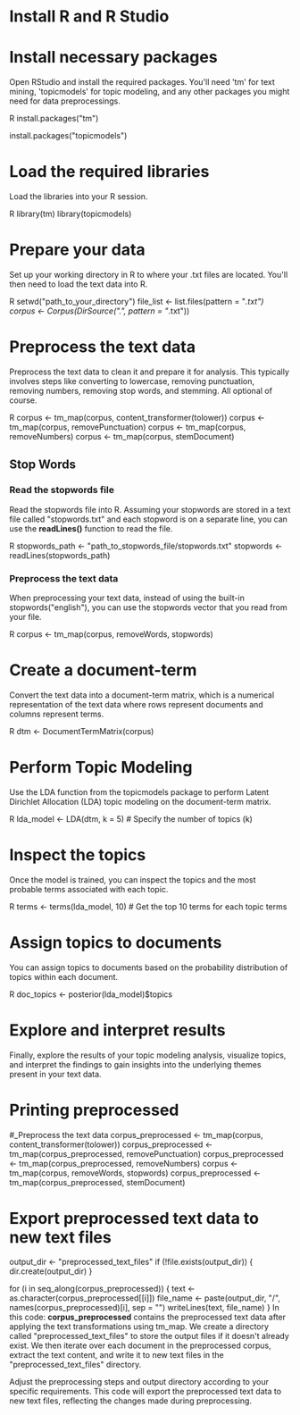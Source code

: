 # Install R and R Studio

# Install necessary packages
Open RStudio and install the required packages. You'll need 'tm' for text mining, 'topicmodels' for topic modeling, and any other packages you might need for data preprocessings. 

R
install.packages("tm")

install.packages("topicmodels")

# Load the required libraries
Load the libraries into your R session. 

R
library(tm)
library(topicmodels)

# Prepare your data
Set up your working directory in R to where your .txt files are located. You'll then need to load the text data into R.

R
setwd("path_to_your_directory")
file_list <- list.files(pattern = "*.txt")
corpus <- Corpus(DirSource(".", pattern = "*.txt"))

# Preprocess the text data 
Preprocess the text data to clean it and prepare it for analysis. This typically involves steps like converting to lowercase, removing punctuation, removing numbers, removing stop words, and stemming. All optional of course. 

R
corpus <- tm_map(corpus, content_transformer(tolower))
corpus <- tm_map(corpus, removePunctuation)
corpus <- tm_map(corpus, removeNumbers)
corpus <- tm_map(corpus, stemDocument)

## Stop Words
### Read the stopwords file
Read the stopwords file into R. Assuming your stopwords are stored in a text file called "stopwords.txt" and each stopword is on a separate line, you can use the **readLines()** function to read the file.

R
stopwords_path <- "path_to_stopwords_file/stopwords.txt"
stopwords <- readLines(stopwords_path)

### Preprocess the text data
When preprocessing your text data, instead of using the built-in stopwords("english"), you can use the stopwords vector that you read from your file.

R
corpus <- tm_map(corpus, removeWords, stopwords)


# Create a document-term
Convert the text data into a document-term matrix, which is a numerical representation of the text data where rows represent documents and columns represent terms.

R
dtm <- DocumentTermMatrix(corpus)

# Perform Topic Modeling
Use the LDA function from the topicmodels package to perform Latent Dirichlet Allocation (LDA) topic modeling on the document-term matrix.

R
lda_model <- LDA(dtm, k = 5)  # Specify the number of topics (k)

# Inspect the topics
Once the model is trained, you can inspect the topics and the most probable terms associated with each topic.

R
terms <- terms(lda_model, 10)  # Get the top 10 terms for each topic
terms

# Assign topics to documents
You can assign topics to documents based on the probability distribution of topics within each document.

R
doc_topics <- posterior(lda_model)$topics

# Explore and interpret results
Finally, explore the results of your topic modeling analysis, visualize topics, and interpret the findings to gain insights into the underlying themes present in your text data.

# Printing preprocessed

#_Preprocess the text data
corpus_preprocessed <- tm_map(corpus, content_transformer(tolower))
corpus_preprocessed <- tm_map(corpus_preprocessed, removePunctuation)
corpus_preprocessed <- tm_map(corpus_preprocessed, removeNumbers)
corpus <- tm_map(corpus, removeWords, stopwords)
corpus_preprocessed <- tm_map(corpus_preprocessed, stemDocument)

# Export preprocessed text data to new text files
output_dir <- "preprocessed_text_files"
if (!file.exists(output_dir)) {
  dir.create(output_dir)
}

for (i in seq_along(corpus_preprocessed)) {
  text <- as.character(corpus_preprocessed[[i]])
  file_name <- paste(output_dir, "/", names(corpus_preprocessed)[i], sep = "")
  writeLines(text, file_name)
}
In this code:
    **corpus_preprocessed** contains the preprocessed text data after applying the text transformations using tm_map.
    We create a directory called "preprocessed_text_files" to store the output files if it doesn't already exist.
    We then iterate over each document in the preprocessed corpus, extract the text content, and write it to new text files in the "preprocessed_text_files" directory.

Adjust the preprocessing steps and output directory according to your specific requirements. This code will export the preprocessed text data to new text files, reflecting the changes made during preprocessing.
